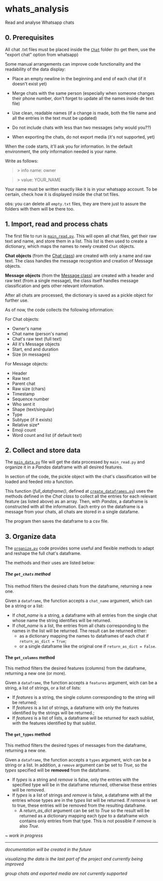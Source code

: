 # whats_analysis
Read and analyse Whatsapp chats

## 0. Prerequisites

All chat .txt files must be placed inside the [`Chat`](./Chats/ "Chat folder") folder (to get them, use the "export chat" option from whatsapp)

Some manual arrangements can improve code functionality and the readability of the data display:
- Place an empty newline in the beginning and end of each chat (if it doesn't exist yet)
- Merge chats with the same person (especially when someone changes their phone number, don't forget to update all the names inside de text file)
- Use clean, readable names (if a change is made, both the file name and all the entries in the text must be updated)

- Do not include chats with less than two messages (why would you??)
- When exporting the chats, do not export media (it's not supported, yet)

When the code starts, it'll ask you for information. In the default environment, the only information needed is your name.

Write as follows:
>\> info name: owner

>\> value: YOUR_NAME

Your name must be written exactly like it is in your whatsapp account. To be certain, check how it is displayed inside the chat txt files.

obs: you can delete all `empty.txt` files, they are there just to assure the folders with them will be there too.

## 1. Import, read and process chats

The first file to run is [`main_read.py`][mr].
This will open all chat files, get their raw text and name, and store them in a list.
This list is then used to create a dictionary, which maps the names to newly created `Chat` objects.

**Chat objects** (from the [Chat class][chat]) are created with only a name and raw text. The class handles the message recognition and creation of Message objects.

**Message objects** (from the [Message class][msg]) are created with a header and raw text (from a single message), the class itself handles message classification and gets other relevant information.

After all chats are processed, the dictionary is saved as a pickle object for further use.

As of now, the code collects the following information:

  For Chat objects:
  - Owner's name
  - Chat name (person's name)
  - Chat's raw text (full text)
  - All it's Message objects
  - Start, end and duration
  - Size (in messages)
  
  For Message objects:
  - Header
  - Raw text
  - Parent chat
  - Raw size (chars)
  - Timestamp
  - Sequence number
  - Who sent it
  - Shape (text/singular)
  - Type
  - Subtype (if it exists)
  - Relative size*
  - Emoji count
  - Word count and list (if default text)
  

## 2. Collect and store data

The [`main_data.py`][md] file will get the data processed by `main_read.py` and organize it in a _Pandas_ dataframe with all desired features.

In section of the code, the pickle object with the chat's classification will be loaded and feeded into a function.

This function (_full_dataframe()_, defined at [`create_dataframes.py`][cdf]) uses the methods defined in the _Chat class_ to collect all the entries for each relevant feature (as listed above) as an array. Then, with _Pandas_, a dataframe is constructed with all the information. Each entry on the dataframe is a message from your chats, all chats are stored in a single datafame.

The program then saves the dataframe to a csv file.


## 3. Organize data

The [`organize.py`][org] code provides some useful and flexible methods to adapt and reshape the full chat's dataframe.

The methods and their uses are listed below:

##### The `get_chats` method

This method filters the desired chats from the dataframe, returning a new one.

Given a `dataframe`, the function accepts a `chat_name` argument, which can be a string or a list:
+ If *chat_name* is a string, a dataframe with all entries from the single chat whose name the string identifies will be returned.
+ If *chat_name* is a list, the entries from all chats corresponding to the names in the list will be returned. The result can be returned either:
  - as a dictionary mapping the names to dataframes of each chat if `return_as_dict = True`;
  - or a single dataframe like the original one if `return_as_dict = False`.

#### The `get_columns` method

This method filters the desired features (columns) from the dataframe, returning a new one (or more).

Given a `dataframe`, the function accepts a `features` argument, wich can be a string, a list of strings, or a list of lists:
+ If _features_ is a string, the single column corresponding to the string will be returned;
+ If _features_ is a list of strings, a dataframe with only the features identified by the strings will be returned.;
+ If _features_ is a list of lists, a dataframe will be returned for each sublist, with the features identified by that sublist.

#### The `get_types` method

This method filters the desired types of messages from the dataframe, returning a new one.

Given a `dataframe`, the function accepts a `types` argument, wich can be a string or a list. In addition, a `remove` argument can be set to _True_, so the _types_ specified will be __removed__ from the dataframe.
+ If _types_ is a string and _remove_ is false, only the entries with the specified type will be in the dataframe returned, otherwise these entries will be removed.
+ If _types_ is a list of strings and _remove_ is false, a dataframe with all the entries whose types are in the _types_ list will be returned. If _remove_ is set to true, these entries will be removed from the resulting dataframe.
  - A *return_as_dict* argument can be set to _True_ so the result will be returned as a dictionary mapping each _type_ to a dataframe wich contains only entries from that type. This is not possible if _remove_ is also _True_.
  

~ _work in progress_



______________________________________________________________________________

_documentation will be created in the future_

_visualizing the data is the last part of the project and currently being improved_

*group chats and exported media are not currently supported*

[//]: # (References go here)

[mr]: ./main_read.py (main_read.py file)
[md]: ./main_data.py (main_data.py file)
[chat]: ./chat.py (Chat class definition)
[msg]: ./message.py (Message class definition)
[org]: ./organize.py (organize.py file)
[cdf]: ./create_dataframes.py (full_dataframe method definition)
